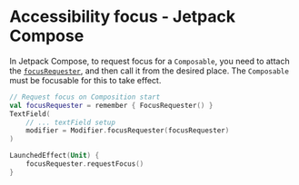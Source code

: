 # Accessibility focus - Jetpack Compose

In Jetpack Compose, to request focus for a `Composable`, you need to attach the [`focusRequester`](https://developer.android.com/reference/kotlin/androidx/compose/ui/focus/FocusRequester), and then call it from the desired place. The `Composable` must be focusable for this to take effect.

```kotlin
// Request focus on Composition start
val focusRequester = remember { FocusRequester() }
TextField(
    // ... textField setup
    modifier = Modifier.focusRequester(focusRequester)
)

LaunchedEffect(Unit) {
    focusRequester.requestFocus()
}
```
